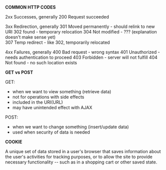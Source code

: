 **COMMON HTTP CODES**

2xx Successes, generally
200 Request succeeded

3xx Redirection, generally
301 Moved permanently   - should relink to new URI
302 found               - temporary relocation
304 Not modified        - ??? (explanation doesn't make sense yet)  
307 Temp redirect       - like 302, temporarily relocated

4xx Failures, generally
400 Bad request     - wrong syntax
401 Unauthorized    - needs authentication to proceed
403 Forbidden       - server will not fulfill
404 Not found       - no such location exists


**GET vs POST**

GET:
- when we want to view something (retrieve data)
- not for operations with side effects
- included in the URI(URL)
- may have unintended effect with AJAX

POST:
- when we want to change something (insert/update data)
- used when security of data is needed

**COOKIE**

A unique set of data stored in a user's browser that saves information about the user's activities for tracking purposes, or to allow the site to provide necessary functionality -- such as in a shopping cart or other saved state.

